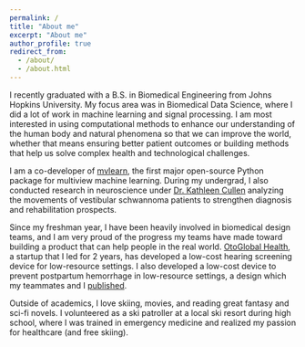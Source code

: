 ```yaml
---
permalink: /
title: "About me"
excerpt: "About me"
author_profile: true
redirect_from: 
  - /about/
  - /about.html
---
```


I recently graduated with a B.S. in Biomedical Engineering from Johns Hopkins University. My focus area was in Biomedical Data Science, where I did a lot of work in machine learning and signal processing. I am most interested in using computational methods to enhance our understanding of the human body and natural phenomena so that we can improve the world, whether that means ensuring better patient outcomes or building methods that help us solve complex health and technological challenges.

I am a co-developer of [mvlearn](https://mvlearn.neurodata.io/), the first major open-source Python package for multiview machine learning. During my undergrad, I also conducted research in neuroscience under [Dr. Kathleen Cullen](https://thecullenlab.org/) analyzing the movements of vestibular schwannoma patients to strengthen diagnosis and rehabilitation prospects.

Since my freshman year, I have been heavily involved in biomedical design teams, and I am very proud of the progress my teams have made toward building a product that can help people in the real world. [OtoGlobal Health](https://otoglobalhealth.wixsite.com/companysite), a startup that I led for 2 years, has developed a low-cost hearing screening device for low-resource settings. I also developed a low-cost device to prevent postpartum hemorrhage in low-resource settings, a design which my teammates and I [published](https://asmedigitalcollection.asme.org/medicaldevices/article-abstract/14/1/014503/1072514/Improved-Treatment-of-Postpartum-Hemorrhage-Design?redirectedFrom=fulltext).

Outside of academics, I love skiing, movies, and reading great fantasy and sci-fi novels. I volunteered as a ski patroller at a local ski resort during high school, where I was trained in emergency medicine and realized my passion for healthcare (and free skiing).
